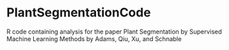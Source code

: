# PlantSegmentationCode
R code containing analysis for the paper Plant Segmentation by Supervised Machine Learning Methods by Adams, Qiu, Xu, and Schnable

